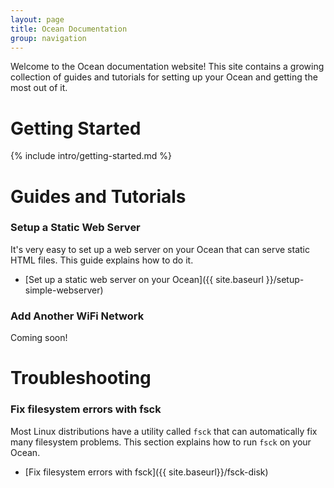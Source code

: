 ```yaml
---
layout: page
title: Ocean Documentation
group: navigation
---
```


Welcome to the Ocean documentation website!  This site contains a growing collection of guides and tutorials for setting up your Ocean and getting the most out of it.

# Getting Started

{% include intro/getting-started.md %}


# Guides and Tutorials

### Setup a Static Web Server

It's very easy to set up a web server on your Ocean that can serve static HTML files.  This guide explains how to do it.

- [Set up a static web server on your Ocean]({{ site.baseurl }}/setup-simple-webserver)


### Add Another WiFi Network

Coming soon!


# Troubleshooting

### Fix filesystem errors with fsck

Most Linux distributions have a utility called `fsck` that can automatically fix many filesystem problems.  This section explains how to run `fsck` on your Ocean.

- [Fix filesystem errors with fsck]({{ site.baseurl}}/fsck-disk)
